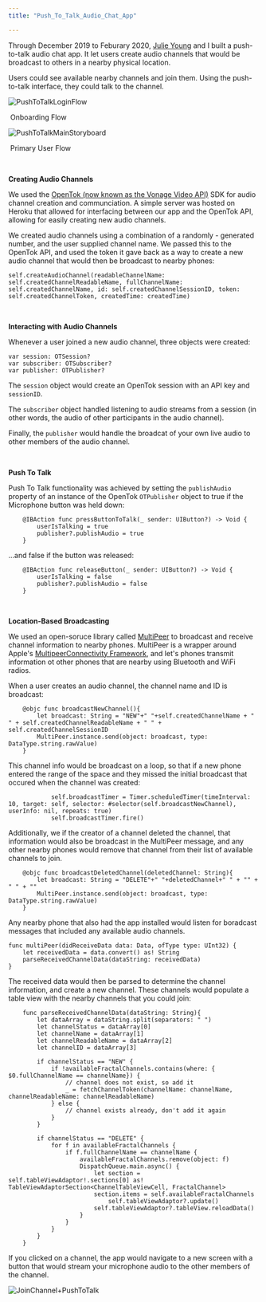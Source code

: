 ```yaml
---
title: "Push_To_Talk_Audio_Chat_App"

---
```


Through December 2019 to Feburary 2020, [Julie Young](https://twitter.com/juliey4) and I built a push-to-talk audio chat app. It let users create audio channels that would be broadcast to others in a nearby physical location. 

Users could see available nearby channels and join them. Using the push-to-talk interface, they could talk to the channel.  



![PushToTalkLoginFlow](/blog_assets/2020/PushToTalkLoginFlow.png)

​																							Onboarding Flow



![PushToTalkMainStoryboard](/blog_assets/2020/PushToTalkMainStoryboard.png)

​																								Primary User Flow

&nbsp;



**Creating Audio Channels**

We used the [OpenTok (now known as the Vonage Video API)](https://www.vonage.com/developer-center/?icmp=mainnav_developers_novalue) SDK for audio channel creation and communciation. A simple server was hosted on Heroku that allowed for interfacing between our app and the OpenTok API, allowing for easily creating new audio channels. 

We created audio channels using a combination of a randomly - generated number, and the user supplied channel name. We passed this to the OpenTok API, and used the token it gave back as a way to create a new audio channel that would then be broadcast to nearby phones:

```
self.createAudioChannel(readableChannelName: self.createdChannelReadableName, fullChannelName: self.createdChannelName, id: self.createdChannelSessionID, token: self.createdChannelToken, createdTime: createdTime)

```

&nbsp;



**Interacting with Audio Channels**

Whenever a user joined a new audio channel, three objects were created: 

```
var session: OTSession?
var subscriber: OTSubscriber?
var publisher: OTPublisher?

```

The `session` object would create an OpenTok session with an API key and `sessionID`.

The `subscriber` object handled listening to audio streams from a session (in other words, the audio of other participants in the audio channel).

Finally, the `publisher` would handle the broadcat of your own live audio to other members of the audio channel. 

&nbsp;



**Push To Talk** 

Push To Talk functionality was achieved by setting the `publishAudio` property of an instance of the OpenTok  `OTPublisher` object to true if the Microphone button was held down: 

```
    @IBAction func pressButtonToTalk(_ sender: UIButton?) -> Void {
        userIsTalking = true
        publisher?.publishAudio = true
    }
```

...and false if the button was released:

```
    @IBAction func releaseButton(_ sender: UIButton?) -> Void {
        userIsTalking = false
        publisher?.publishAudio = false
    }
```

&nbsp;



**Location-Based Broadcasting**

We used an open-soruce library called [MultiPeer](https://github.com/dingwilson/MultiPeer) to broadcast and receive channel information to nearby phones. MultiPeer is a wrapper around Apple's [MultipeerConnectivity Framework](https://developer.apple.com/documentation/multipeerconnectivity), and let's phones transmit information ot other phones that are nearby using Bluetooth and WiFi radios. 

When a user creates an audio channel, the channel name and ID is broadcast:

```
    @objc func broadcastNewChannel(){
        let broadcast: String = "NEW"+" "+self.createdChannelName + " " + self.createdChannelReadableName + " " + self.createdChannelSessionID
        MultiPeer.instance.send(object: broadcast, type: DataType.string.rawValue)
    }
```

This channel info would be broadcast on a loop, so that if a new phone entered the range of the space and they missed the initial broadcast that occured when the channel was created: 

```
            self.broadcastTimer = Timer.scheduledTimer(timeInterval: 10, target: self, selector: #selector(self.broadcastNewChannel), userInfo: nil, repeats: true)
            self.broadcastTimer.fire()

```

Additionally, we if the creator of a channel deleted the channel, that information would also be broadcast in the MultiPeer message, and any other nearby phones would remove that channel from their list of available channels to join. 

```
    @objc func broadcastDeletedChannel(deletedChannel: String){
        let broadcast: String = "DELETE"+" "+deletedChannel+" " + "" + " " + ""
        MultiPeer.instance.send(object: broadcast, type: DataType.string.rawValue)
    }
```



Any nearby phone that also had the app installed would listen for boradcast messages that included any available audio channels. 

```
func multiPeer(didReceiveData data: Data, ofType type: UInt32) {
	let receivedData = data.convert() as! String
	parseReceivedChannelData(dataString: receivedData)                       
}
```

The received data would then be parsed to determine the channel information, and create a new channel. These channels would populate a table view with the nearby channels that you could join: 

```
    func parseReceivedChannelData(dataString: String){
        let dataArray = dataString.split(separators: " ")
        let channelStatus = dataArray[0]
        let channelName = dataArray[1]
        let channelReadableName = dataArray[2]
        let channelID = dataArray[3]
        
        if channelStatus == "NEW" {
            if !availableFractalChannels.contains(where: { $0.fullChannelName == channelName}) {
                // channel does not exist, so add it
                _ = fetchChannelToken(channelName: channelName, channelReadableName: channelReadableName)
            } else {
                // channel exists already, don't add it again
            }
        }
        
        if channelStatus == "DELETE" {
            for f in availableFractalChannels {
                if f.fullChannelName == channelName {
                    availableFractalChannels.remove(object: f)
                    DispatchQueue.main.async() {
                        let section = self.tableViewAdaptor!.sections[0] as! TableViewAdaptorSection<ChannelTableViewCell, FractalChannel>
                        section.items = self.availableFractalChannels
                            self.tableViewAdaptor?.update()
                        self.tableViewAdaptor?.tableView.reloadData()
                    }
                }
            }
        }
    }
```



If you clicked on a channel, the app would navigate to a new screen with a button that would stream your microphone audio to the other members of the channel.

![JoinChannel+PushToTalk](/blog_assets/2020/JoinChannel+PushToTalk.gif)

